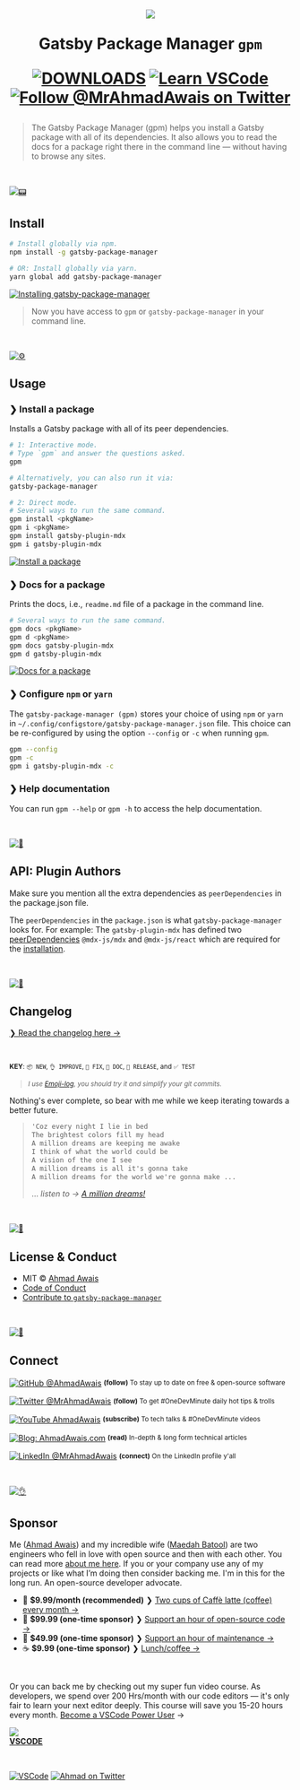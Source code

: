 <h1 align="center">
  <img src="./.github/assets/gatsby-package-manager.jpg" />

  Gatsby Package Manager `gpm`

  [![DOWNLOADS](https://img.shields.io/npm/dt/gatsby-package-manager?label=DOWNLOADS%20%20❯&colorA=6A788D&colorB=6A788D&style=flat)](https://www.npmjs.com/package/gatsby-package-manager) [![Learn VSCode](https://img.shields.io/badge/-VSCODE.pro%20%E2%86%92-gray.svg?colorB=6A788D&style=flat)](https://VSCode.pro/?utm_source=GitHubFOSS)
[![Follow @MrAhmadAwais on Twitter](https://img.shields.io/badge/FOLLOW%20@MRAHMADAWAIS%20%E2%86%92-gray.svg?colorA=6A788D&colorB=6A788D&style=flat)](https://twitter.com/mrahmadawais/)

</h1>

> The Gatsby Package Manager (gpm) helps you install a Gatsby package with all of its dependencies. It also allows you to read the docs for a package right there in the command line — without having to browse any sites.

<br>

[![📟](https://raw.githubusercontent.com/ahmadawais/stuff/master/images/git/install.png)](./../../)

## Install

```sh
# Install globally via npm.
npm install -g gatsby-package-manager

# OR: Install globally via yarn.
yarn global add gatsby-package-manager
```

[![Installing gatsby-package-manager](./.github/assets/1.gif)](./../../)

> Now you have access to `gpm` or `gatsby-package-manager` in your command line.

<br>

[![⚙️](https://raw.githubusercontent.com/ahmadawais/stuff/master/images/git/usage.png)](./../../)

## Usage

### ❯ Install a package

Installs a Gatsby package with all of its peer dependencies.

```sh
# 1: Interactive mode.
# Type `gpm` and answer the questions asked.
gpm

# Alternatively, you can also run it via:
gatsby-package-manager

# 2: Direct mode.
# Several ways to run the same command.
gpm install <pkgName>
gpm i <pkgName>
gpm install gatsby-plugin-mdx
gpm i gatsby-plugin-mdx
```

[![Install a package](./.github/assets/2.gif)](./../../)

### ❯ Docs for a package

Prints the docs, i.e., `readme.md` file of a package in the command line.

```sh
# Several ways to run the same command.
gpm docs <pkgName>
gpm d <pkgName>
gpm docs gatsby-plugin-mdx
gpm d gatsby-plugin-mdx
```

[![Docs for a package](./.github/assets/3.gif)](./../../)


### ❯ Configure `npm` or `yarn`

The `gatsby-package-manager (gpm)` stores your choice of using  `npm` or `yarn` in `~/.config/configstore/gatsby-package-manager.json` file. This choice can be re-configured by using the option `--config` or `-c` when running `gpm`.

```sh
gpm --config
gpm -c
gpm i gatsby-plugin-mdx -c
```

### ❯ Help documentation

You can run `gpm --help` or `gpm -h` to access the help documentation.

<br />

[![📃](https://raw.githubusercontent.com/ahmadawais/stuff/master/images/git/options.png)](./../../)

## API: Plugin Authors

Make sure you mention all the extra dependencies as `peerDependencies` in the package.json file.

The `peerDependencies` in the `package.json` is what `gatsby-package-manager` looks for. For example: The `gatsby-plugin-mdx` has defined two [peerDependencies](https://github.com/gatsbyjs/gatsby/blob/master/packages/gatsby-plugin-mdx/package.json#L16-L19) `@mdx-js/mdx` and `@mdx-js/react` which are required for the [installation](https://github.com/gatsbyjs/gatsby/tree/master/packages/gatsby-plugin-mdx#installation).

<br />

[![📝](https://raw.githubusercontent.com/ahmadawais/stuff/master/images/git/log.png)](changelog.md)

## Changelog

[❯ Read the changelog here →](changelog.md)

<br>

<small>**KEY**: `📦 NEW`, `👌 IMPROVE`, `🐛 FIX`, `📖 DOC`, `🚀 RELEASE`, and `✅ TEST`

> _I use [Emoji-log](https://github.com/ahmadawais/Emoji-Log), you should try it and simplify your git commits._

</small>

Nothing's ever complete, so bear with me while we keep iterating towards a better future.

> ```html
> 'Coz every night I lie in bed
> The brightest colors fill my head
> A million dreams are keeping me awake
> I think of what the world could be
> A vision of the one I see
> A million dreams is all it's gonna take
> A million dreams for the world we're gonna make ...
> ```
> ... _listen to → [A million dreams!](https://www.youtube.com/watch?v=pSQk-4fddDI)_

<br>

[![📃](https://raw.githubusercontent.com/ahmadawais/stuff/master/images/git/license.png)](./../../)

## License & Conduct

- MIT © [Ahmad Awais](https://twitter.com/MrAhmadAwais/)
- [Code of Conduct](code-of-conduct.md)
- [Contribute to `gatsby-package-manager`](contributing.md)

<br>

[![🙌](https://raw.githubusercontent.com/ahmadawais/stuff/master/images/git/connect.png)](./../../)

## Connect

<div align="left">
    <p><a href="https://github.com/ahmadawais"><img alt="GitHub @AhmadAwais" align="center" src="https://img.shields.io/badge/GITHUB-gray.svg?colorB=6cc644&colorA=6cc644&style=flat" /></a>&nbsp;<small><strong>(follow)</strong> To stay up to date on free & open-source software</small></p>
    <p><a href="https://twitter.com/MrAhmadAwais/"><img alt="Twitter @MrAhmadAwais" align="center" src="https://img.shields.io/badge/TWITTER-gray.svg?colorB=1da1f2&colorA=1da1f2&style=flat" /></a>&nbsp;<small><strong>(follow)</strong> To get #OneDevMinute daily hot tips & trolls</small></p>
    <p><a href="https://www.youtube.com/AhmadAwais"><img alt="YouTube AhmadAwais" align="center" src="https://img.shields.io/badge/YOUTUBE-gray.svg?colorB=ff0000&colorA=ff0000&style=flat" /></a>&nbsp;<small><strong>(subscribe)</strong> To tech talks & #OneDevMinute videos</small></p>
    <p><a href="https://AhmadAwais.com/"><img alt="Blog: AhmadAwais.com" align="center" src="https://img.shields.io/badge/MY%20BLOG-gray.svg?colorB=4D2AFF&colorA=4D2AFF&style=flat" /></a>&nbsp;<small><strong>(read)</strong> In-depth & long form technical articles</small></p>
    <p><a href="https://www.linkedin.com/in/MrAhmadAwais/"><img alt="LinkedIn @MrAhmadAwais" align="center" src="https://img.shields.io/badge/LINKEDIN-gray.svg?colorB=0077b5&colorA=0077b5&style=flat" /></a>&nbsp;<small><strong>(connect)</strong> On the LinkedIn profile y'all</small></p>
</div>

<br>

[![👌](https://raw.githubusercontent.com/ahmadawais/stuff/master/images/git/sponsor.png)](./../../)

## Sponsor

Me ([Ahmad Awais](https://twitter.com/mrahmadawais/)) and my incredible wife ([Maedah Batool](https://twitter.com/MaedahBatool/)) are two engineers who fell in love with open source and then with each other. You can read more [about me here](https://ahmadawais.com/about). If you or your company use any of my projects or like what I’m doing then consider backing me. I'm in this for the long run. An open-source developer advocate.

- 🌟  **$9.99/month (recommended)** ❯ [Two cups of Caffè latte (coffee) every month →](https://pay.paddle.com/checkout/540217)
- 🚀  **$99.99 (one-time sponsor)** ❯ [Support an hour of open-source code →](https://pay.paddle.com/checkout/515568)
- 🔰  **$49.99 (one-time sponsor)** ❯ [Support an hour of maintenance →](https://pay.paddle.com/checkout/527253)
- ☕️  **$9.99 (one-time sponsor)** ❯ [Lunch/coffee →](https://pay.paddle.com/checkout/527254)

<br>

Or you can back me by checking out my super fun video course. As developers, we spend over 200 Hrs/month with our code editors — it's only fair to learn your next editor deeply. This course will save you 15-20 hours every month.  <a href="https://vscode.pro/?utm_source=GitHubFOSS" target="_blank">Become a VSCode Power User</a> →</p>

<a href="https://vscode.pro/?utm_source=GitHubFOSS" target="_blank"><img src="https://raw.githubusercontent.com/ahmadawais/stuff/master/images/vscodepro/VSCode.jpeg" /><br><strong>VSCODE</strong></a>

<br>

[![VSCode](https://img.shields.io/badge/-VSCode.pro%20%E2%86%92-gray.svg?colorB=4D2AFF&style=flat)](https://VSCode.pro/?utm_source=GitHubFOSS)
[![Ahmad on Twitter](https://img.shields.io/twitter/follow/mrahmadawais.svg?style=social&label=Follow%20@MrAhmadAwais)](https://twitter.com/mrahmadawais/)
